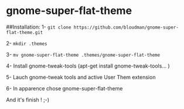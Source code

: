 # gnome-super-flat-theme
##Installation:
1- ```git clone https://github.com/bloudman/gnome-super-flat-theme.git```

2- ```mkdir .themes```

3- ```mv gnome-super-flat-theme .themes/gnome-super-flat-theme```

4- Install gnome-tweak-tools (apt-get install gnome-tweak-tools... ) 

5- Lauch gnome-tweak tools and active User Them extension

6- In apparence chose gnome-super-flat-theme

And it's finish ! ;-)
